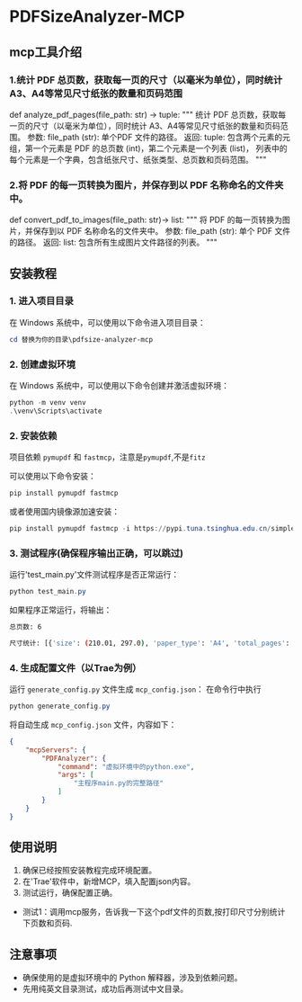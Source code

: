 # PDFSizeAnalyzer-MCP

## mcp工具介绍
### 1.统计 PDF 总页数，获取每一页的尺寸（以毫米为单位），同时统计 A3、A4等常见尺寸纸张的数量和页码范围

def analyze_pdf_pages(file_path: str) -> tuple:
    """
    统计 PDF 总页数，获取每一页的尺寸（以毫米为单位），同时统计 A3、A4等常见尺寸纸张的数量和页码范围。
    参数:
        file_path (str): 单个PDF 文件的路径。
    返回:
        tuple: 包含两个元素的元组，第一个元素是 PDF 的总页数 (int)，第二个元素是一个列表 (list)，
               列表中的每个元素是一个字典，包含纸张尺寸、纸张类型、总页数和页码范围。
    """
### 2.将 PDF 的每一页转换为图片，并保存到以 PDF 名称命名的文件夹中。
def convert_pdf_to_images(file_path: str)-> list:
    """
    将 PDF 的每一页转换为图片，并保存到以 PDF 名称命名的文件夹中。
    参数:
        file_path (str): 单个 PDF 文件的路径。
    返回:
        list: 包含所有生成图片文件路径的列表。
    """
## 安装教程

### 1. 进入项目目录
在 Windows 系统中，可以使用以下命令进入项目目录：
```powershell
cd 替换为你的目录\pdfsize-analyzer-mcp
```

### 2. 创建虚拟环境
在 Windows 系统中，可以使用以下命令创建并激活虚拟环境：
```powershell
python -m venv venv
.\venv\Scripts\activate
```

### 2. 安装依赖
项目依赖 `pymupdf` 和 `fastmcp`，注意是`pymupdf`,不是`fitz`

可以使用以下命令安装：
```powershell
pip install pymupdf fastmcp
```
或者使用国内镜像源加速安装：
```powershell
pip install pymupdf fastmcp -i https://pypi.tuna.tsinghua.edu.cn/simple
```
### 3. 测试程序(确保程序输出正确，可以跳过)
运行'test_main.py'文件测试程序是否正常运行：
```powershell
python test_main.py
```
如果程序正常运行，将输出：
```bash
总页数: 6

尺寸统计: [{'size': (210.01, 297.0), 'paper_type': 'A4', 'total_pages': 3, 'page_numbers': [1, 2, 6]}, {'size': (297.0, 420.0), 'paper_type': 'A3', 'total_pages': 3, 'page_numbers': [3, 4, 5]}]
```

### 4. 生成配置文件（以Trae为例）
运行 `generate_config.py` 文件生成 `mcp_config.json`：
在命令行中执行
```powershell
python generate_config.py
```

将自动生成 `mcp_config.json` 文件，内容如下：
```json
{
    "mcpServers": {
        "PDFAnalyzer": {
            "command": "虚拟环境中的python.exe",
            "args": [
                "主程序main.py的完整路径"
            ]
        }
    }
}
```
## 使用说明

1.  确保已经按照安装教程完成环境配置。
2.  在'Trae'软件中，新增MCP，填入配置json内容。
3.  测试运行，确保配置正确。
- 测试1：调用mcp服务，告诉我一下这个pdf文件的页数,按打印尺寸分别统计下页数和页码.


## 注意事项

-   确保使用的是虚拟环境中的 Python 解释器，涉及到依赖问题。
-   先用纯英文目录测试，成功后再测试中文目录。
